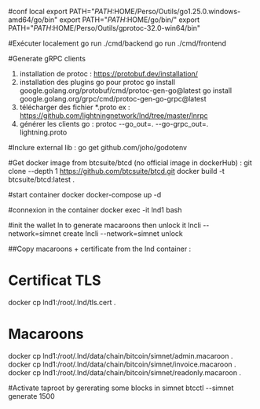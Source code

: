 #conf local
export PATH="$PATH:$HOME/Perso/Outils/go1.25.0.windows-amd64/go/bin"
export PATH="$PATH:$HOME/go/bin/"
export PATH="$PATH:$HOME/Perso/Outils/gprotoc-32.0-win64/bin"


#Exécuter localement
go run ./cmd/backend
go run ./cmd/frontend



#Generate gRPC  clients
1. installation de protoc : https://protobuf.dev/installation/
2. installation des plugins go pour protoc
    go install google.golang.org/protobuf/cmd/protoc-gen-go@latest
    go install google.golang.org/grpc/cmd/protoc-gen-go-grpc@latest
3. télécharger des fichier *.proto ex : https://github.com/lightningnetwork/lnd/tree/master/lnrpc
4. générer les clients go : protoc --go_out=. --go-grpc_out=. lightning.proto


#Inclure external lib :
go get github.com/joho/godotenv


#Get docker image  from btcsuite/btcd (no official image in dockerHub) :
git clone --depth 1 https://github.com/btcsuite/btcd.git
docker build -t btcsuite/btcd:latest .


#start container docker
docker-compose up -d

#connexion in the container
docker exec -it lnd1 bash

#init the wallet ln to generate macaroons then unlock it
lncli --network=simnet create
lncli --network=simnet unlock

##Copy macaroons + certificate from the lnd container :
# Certificat TLS
docker cp lnd1:/root/.lnd/tls.cert .
# Macaroons
docker cp lnd1:/root/.lnd/data/chain/bitcoin/simnet/admin.macaroon .
docker cp lnd1:/root/.lnd/data/chain/bitcoin/simnet/invoice.macaroon .
docker cp lnd1:/root/.lnd/data/chain/bitcoin/simnet/readonly.macaroon .

#Activate taproot by gererating some blocks in simnet
btcctl --simnet generate 1500
